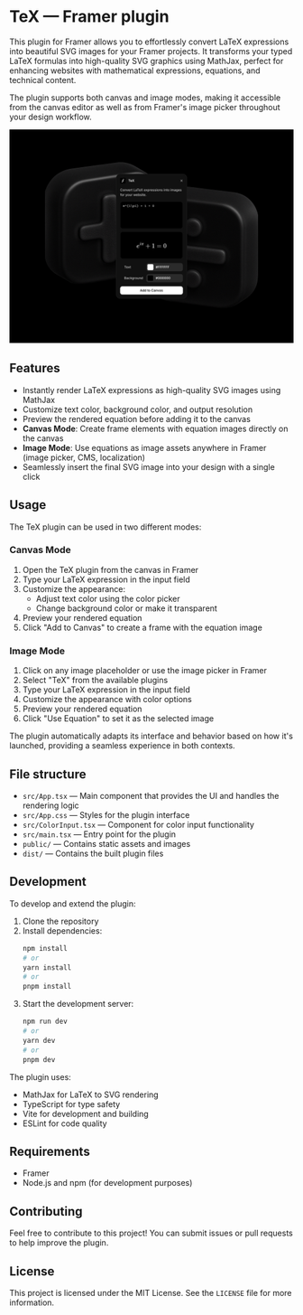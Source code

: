 # TeX — Framer plugin

This plugin for Framer allows you to effortlessly convert LaTeX expressions into beautiful SVG images for your Framer projects. It transforms your typed LaTeX formulas into high-quality SVG graphics using MathJax, perfect for enhancing websites with mathematical expressions, equations, and technical content.

The plugin supports both canvas and image modes, making it accessible from the canvas editor as well as from Framer's image picker throughout your design workflow.

![Plugin interface](images/back.png)

## Features

- Instantly render LaTeX expressions as high-quality SVG images using MathJax
- Customize text color, background color, and output resolution
- Preview the rendered equation before adding it to the canvas
- **Canvas Mode**: Create frame elements with equation images directly on the canvas
- **Image Mode**: Use equations as image assets anywhere in Framer (image picker, CMS, localization)
- Seamlessly insert the final SVG image into your design with a single click

## Usage

The TeX plugin can be used in two different modes:

### Canvas Mode
1. Open the TeX plugin from the canvas in Framer
2. Type your LaTeX expression in the input field
3. Customize the appearance:
   - Adjust text color using the color picker
   - Change background color or make it transparent
4. Preview your rendered equation
5. Click "Add to Canvas" to create a frame with the equation image

### Image Mode
1. Click on any image placeholder or use the image picker in Framer
2. Select "TeX" from the available plugins
3. Type your LaTeX expression in the input field
4. Customize the appearance with color options
5. Preview your rendered equation
6. Click "Use Equation" to set it as the selected image

The plugin automatically adapts its interface and behavior based on how it's launched, providing a seamless experience in both contexts.

## File structure

- `src/App.tsx` — Main component that provides the UI and handles the rendering logic
- `src/App.css` — Styles for the plugin interface
- `src/ColorInput.tsx` — Component for color input functionality
- `src/main.tsx` — Entry point for the plugin
- `public/` — Contains static assets and images
- `dist/` — Contains the built plugin files

## Development

To develop and extend the plugin:

1. Clone the repository
2. Install dependencies:
   ```bash
   npm install
   # or
   yarn install
   # or
   pnpm install
   ```
3. Start the development server:
   ```bash
   npm run dev
   # or
   yarn dev
   # or
   pnpm dev
   ```

The plugin uses:
- MathJax for LaTeX to SVG rendering
- TypeScript for type safety
- Vite for development and building
- ESLint for code quality

## Requirements

- Framer
- Node.js and npm (for development purposes)

## Contributing

Feel free to contribute to this project! You can submit issues or pull requests to help improve the plugin.

## License

This project is licensed under the MIT License. See the `LICENSE` file for more information.
